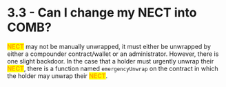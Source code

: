# 3.3 - Can I change my NECT into COMB?

<mark style="color:orange;">**NECT**</mark> may not be manually unwrapped, it must either be unwrapped by either a compounder contract/wallet or an administrator. However, there is one slight backdoor. In the case that a holder must urgently unwrap their <mark style="color:orange;">**NECT**</mark>, there is a function named `emergencyUnwrap` on the contract in which the holder may unwrap their <mark style="color:orange;">**NECT**</mark>.
